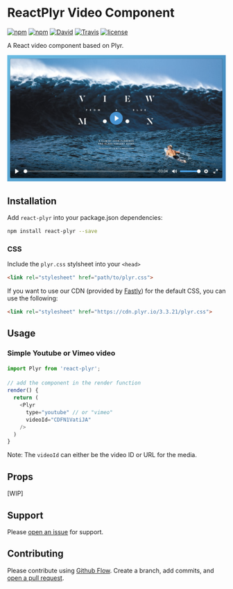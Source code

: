 # ReactPlyr Video Component

[![npm](https://img.shields.io/npm/dt/react-plyr.svg)](https://www.npmjs.com/package/react-plyr)
[![npm](https://img.shields.io/npm/v/react-plyr.svg)](https://www.npmjs.com/package/react-plyr)
[![David](https://img.shields.io/david/xDae/react-plyr.svg)](https://david-dm.org/xDae/react-plyr)
[![Travis](https://img.shields.io/travis/xDae/react-plyr.svg)](https://travis-ci.org/xDae/react-plyr)
[![license](https://img.shields.io/github/license/mashape/apistatus.svg)]()

A React video component based on Plyr.

![react-plyr ](screenshot.png "react-plyr")

## Installation

Add `react-plyr` into your package.json dependencies:

```sh
npm install react-plyr --save
```

### CSS

Include the `plyr.css` stylsheet into your `<head>`

```html
<link rel="stylesheet" href="path/to/plyr.css">
```

If you want to use our CDN (provided by [Fastly](https://www.fastly.com/)) for the default CSS, you can use the following:

```html
<link rel="stylesheet" href="https://cdn.plyr.io/3.3.21/plyr.css">
```

## Usage

### Simple Youtube or Vimeo video
```javascript
import Plyr from 'react-plyr';

// add the component in the render function
render() {
  return (
    <Plyr
      type="youtube" // or "vimeo"
      videoId="CDFN1VatiJA"
    />
  )
}
```
Note: The ``videoId`` can either be the video ID or URL for the media.

## Props
[WIP]

## Support

Please [open an issue](https://github.com/xDae/react-plyr/issues/new) for support.

## Contributing

Please contribute using [Github Flow](https://guides.github.com/introduction/flow/). Create a branch, add commits, and [open a pull request](https://github.com/xDae/react-plyr/compare/).
